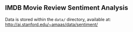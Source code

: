 ## IMDB Movie Review Sentiment Analysis

Data is stored within the `data/` directory, available at: http://ai.stanford.edu/~amaas/data/sentiment/ 
